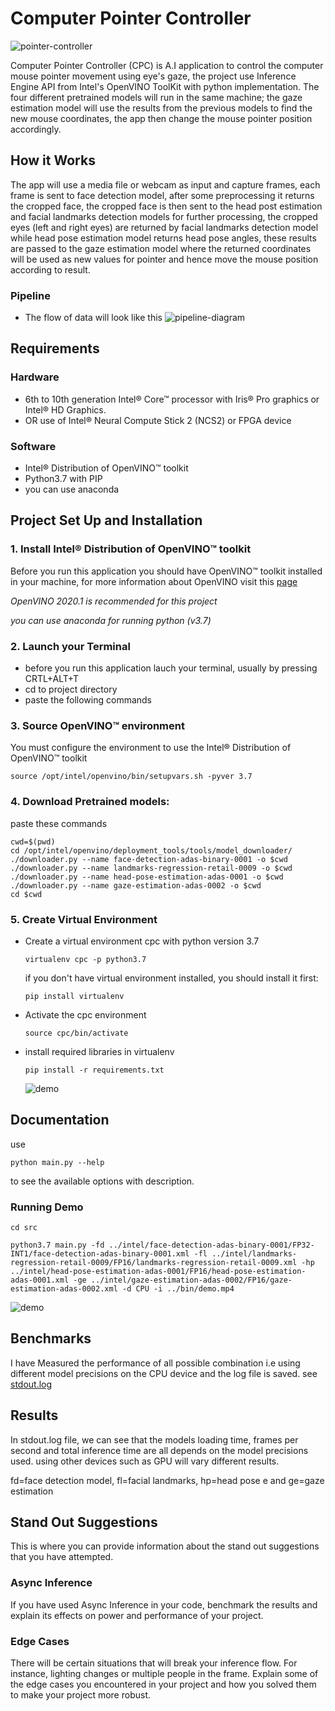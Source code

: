 # Computer Pointer Controller

![pointer-controller](./images/demo.gif)

Computer Pointer Controller (CPC) is A.I application to control the computer mouse pointer movement using eye's gaze, the project use Inference Engine API from Intel's OpenVINO ToolKit with python implementation. The four different pretrained models will run in the same machine; the gaze estimation model will use the results from the previous models to find the new mouse coordinates, the app then change the mouse pointer position accordingly.

## How it Works

The app will use a media file or webcam as input and capture frames, each frame is sent to face detection model, after some preprocessing it returns the cropped face, the cropped face is then sent to the head post estimation and facial landmarks detection models for further processing, the cropped eyes (left and right eyes) are returned by facial landmarks detection model while head pose estimation model returns head pose angles, these results are passed to the gaze estimation model where the returned coordinates will be used as new values for pointer and hence move the mouse position according to result.

### Pipeline

- The flow of data will look like this
    ![pipeline-diagram](./images/pipeline.png)


## Requirements

### Hardware

* 6th to 10th generation Intel® Core™ processor with Iris® Pro graphics or Intel® HD Graphics.
* OR use of Intel® Neural Compute Stick 2 (NCS2) or FPGA device

### Software

* Intel® Distribution of OpenVINO™ toolkit
* Python3.7 with PIP
* you can use anaconda

## Project Set Up and Installation

### 1. Install Intel® Distribution of OpenVINO™ toolkit
Before you run this application you should have OpenVINO™ toolkit installed in your machine, for more information about OpenVINO visit this [page](https://docs.openvinotoolkit.org/latest/index.html)

*_OpenVINO 2020.1 is recommended for this project_*

*_you can use anaconda for running python (v3.7)_*

### 2. Launch your Terminal
* before you run this application lauch your terminal, usually by pressing CRTL+ALT+T
* cd to project directory
* paste the following commands

### 3. Source OpenVINO™ environment
You must configure the environment to use the Intel® Distribution of OpenVINO™ toolkit 

    source /opt/intel/openvino/bin/setupvars.sh -pyver 3.7

### 4. Download Pretrained models:
paste these commands

    cwd=$(pwd)
    cd /opt/intel/openvino/deployment_tools/tools/model_downloader/
    ./downloader.py --name face-detection-adas-binary-0001 -o $cwd
    ./downloader.py --name landmarks-regression-retail-0009 -o $cwd
    ./downloader.py --name head-pose-estimation-adas-0001 -o $cwd
    ./downloader.py --name gaze-estimation-adas-0002 -o $cwd
    cd $cwd

### 5. Create Virtual Environment

* Create a virtual environment cpc with python version 3.7

    `virtualenv cpc -p python3.7`

    if you don't have virtual environment installed, you should install it first:

    `pip install virtualenv`

* Activate the cpc environment

    `source cpc/bin/activate`

* install required libraries in virtualenv

    `pip install -r requirements.txt`

    ![demo](./images/venv.png)

## Documentation
use

`python main.py --help`

to see the available options with description. 

### Running Demo
    
`cd src`

`python3.7 main.py -fd ../intel/face-detection-adas-binary-0001/FP32-INT1/face-detection-adas-binary-0001.xml -fl ../intel/landmarks-regression-retail-0009/FP16/landmarks-regression-retail-0009.xml -hp ../intel/head-pose-estimation-adas-0001/FP16/head-pose-estimation-adas-0001.xml -ge ../intel/gaze-estimation-adas-0002/FP16/gaze-estimation-adas-0002.xml -d CPU -i ../bin/demo.mp4 `

![demo](./images/cpc.png)

## Benchmarks

I have Measured the performance of all possible combination i.e using different model precisions on the CPU device and the log file is saved. see [stdout.log](./stdout.log)

## Results

In stdout.log file, we can see that the models loading time, frames per second and total inference time are all depends on the model precisions used. using other devices such as GPU will vary different results.

fd=face detection model, fl=facial landmarks, hp=head pose e and ge=gaze estimation

## Stand Out Suggestions
This is where you can provide information about the stand out suggestions that you have attempted.

### Async Inference
If you have used Async Inference in your code, benchmark the results and explain its effects on power and performance of your project.

### Edge Cases
There will be certain situations that will break your inference flow. For instance, lighting changes or multiple people in the frame. Explain some of the edge cases you encountered in your project and how you solved them to make your project more robust.
